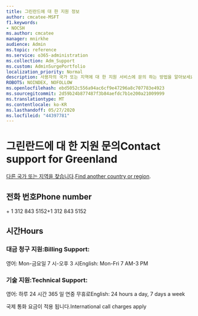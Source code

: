 ```yaml
---
title: 그린란드에 대 한 지원 정보
author: cmcatee-MSFT
f1.keywords:
- NOCSH
ms.author: cmcatee
manager: mnirkhe
audience: Admin
ms.topic: reference
ms.service: o365-administration
ms.collection: Adm_Support
ms.custom: AdminSurgePortfolio
localization_priority: Normal
description: 사용자의 국가 또는 지역에 대 한 지원 서비스에 문의 하는 방법을 알아보세요.
ROBOTS: NOINDEX, NOFOLLOW
ms.openlocfilehash: ebd5052c556a94ac6cf9e47296a8c707783e4923
ms.sourcegitcommit: 2d59b24b877487f3b84aefdc7b1e200a21009999
ms.translationtype: MT
ms.contentlocale: ko-KR
ms.lasthandoff: 05/27/2020
ms.locfileid: "44397781"
---
```

# <a name="contact-support-for-greenland"></a><span data-ttu-id="55346-103">그린란드에 대 한 지원 문의</span><span class="sxs-lookup"><span data-stu-id="55346-103">Contact support for Greenland</span></span>

<span data-ttu-id="55346-104">[다른 국가 또는 지역을 찾습니다](../contact-support-for-business-products.md).</span><span class="sxs-lookup"><span data-stu-id="55346-104">[Find another country or region](../contact-support-for-business-products.md).</span></span>

## <a name="phone-number"></a><span data-ttu-id="55346-105">전화 번호</span><span class="sxs-lookup"><span data-stu-id="55346-105">Phone number</span></span>
<span data-ttu-id="55346-106">+ 1 312 843 5152</span><span class="sxs-lookup"><span data-stu-id="55346-106">+1 312 843 5152</span></span>

## <a name="hours"></a><span data-ttu-id="55346-107">시간</span><span class="sxs-lookup"><span data-stu-id="55346-107">Hours</span></span>
### <a name="billing-support"></a><span data-ttu-id="55346-108">대금 청구 지원:</span><span class="sxs-lookup"><span data-stu-id="55346-108">Billing Support:</span></span>

<span data-ttu-id="55346-109">영어: Mon-금요일 7 시-오후 3 시</span><span class="sxs-lookup"><span data-stu-id="55346-109">English: Mon-Fri 7 AM-3 PM</span></span>

### <a name="technical-support"></a><span data-ttu-id="55346-110">기술 지원:</span><span class="sxs-lookup"><span data-stu-id="55346-110">Technical Support:</span></span>

<span data-ttu-id="55346-111">영어: 하루 24 시간 365 일 연중 무휴로</span><span class="sxs-lookup"><span data-stu-id="55346-111">English: 24 hours a day, 7 days a week</span></span>

<span data-ttu-id="55346-112">국제 통화 요금이 적용 됩니다.</span><span class="sxs-lookup"><span data-stu-id="55346-112">International call charges apply</span></span>
